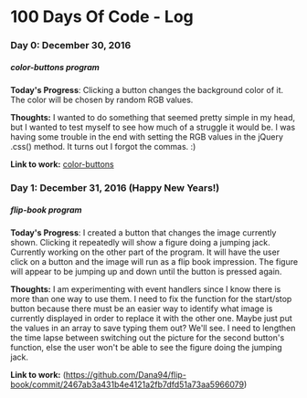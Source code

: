 # 100 Days Of Code - Log

### Day 0: December 30, 2016 
##### color-buttons program

**Today's Progress**: Clicking a button changes the background color of it. The color will be chosen by random RGB values. 

**Thoughts:** I wanted to do something that seemed pretty simple in my head, but I wanted to test myself to see how much of a struggle it would be. I was having some trouble in the end with setting the RGB values in the jQuery .css() method. It turns out I forgot the commas. :)

**Link to work:** [color-buttons](https://github.com/Dana94/color-buttons/commit/091344822867a2671bf70d323a81d2fd4252c1bd)

### Day 1: December 31, 2016 (Happy New Years!)
##### flip-book program

**Today's Progress**: I created a button that changes the image currently shown. Clicking it repeatedly will show a figure doing a jumping jack. Currently working on the other part of the program. It will have the user click on a button and the image will run as a flip book impression. The figure will appear to be jumping up and down until the button is pressed again.  

**Thoughts:** I am experimenting with event handlers since I know there is more than one way to use them. I need to fix the function for the start/stop button because there must be an easier way to identify what image is currently displayed in order to replace it with the other one. Maybe just put the values in an array to save typing them out? We'll see. I need to lengthen the time lapse between switching out the picture for the second button's function, else the user won't be able to see the figure doing the jumping jack. 

**Link to work:** (https://github.com/Dana94/flip-book/commit/2467ab3a431b4e4121a2fb7dfd51a73aa5966079)
